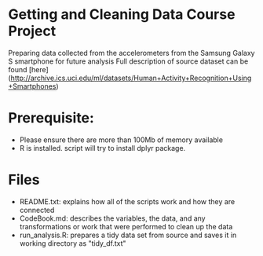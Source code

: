 # Getting and Cleaning Data Course Project
 Preparing data collected from the accelerometers from the Samsung Galaxy S smartphone for future analysis
 Full description of source dataset can be found [here] (http://archive.ics.uci.edu/ml/datasets/Human+Activity+Recognition+Using+Smartphones)

# Prerequisite:
- Please ensure there are more than 100Mb of memory available
- R is installed. script will try to install dplyr package. 

# Files
- README.txt: explains how all of the scripts work and how they are connected
- CodeBook.md: describes the variables, the data, and any transformations or work that were performed to clean up the data
- run_analysis.R: prepares a tidy data set from source and saves it in working directory as "tidy_df.txt"

 